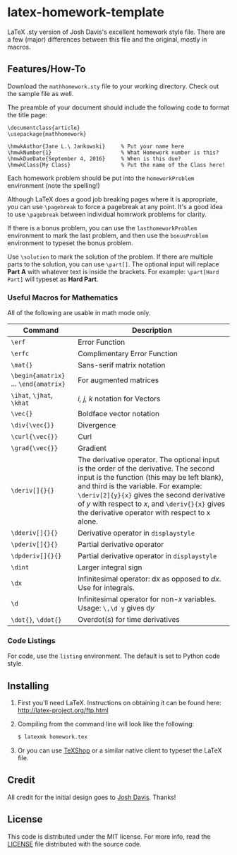 latex-homework-template
=======================

LaTeX .sty version of Josh Davis's excellent homework style file. There are a few (major) differences between this file and the original, mostly in macros.  

## Features/How-To
Download the `mathhomework.sty` file to your working directory. Check out the sample file as well. 

The preamble of your document should include the following code to format the title page: 

```
\documentclass{article}
\usepackage{mathhomework}

\hmwkAuthor{Jane L.\ Jankowski}     % Put your name here
\hmwkNumber{1}                      % What Homework number is this? 
\hmwkDueDate{September 4, 2016}     % When is this due?
\hmwkClass{My Class}                % Put the name of the Class here!
```

Each homework problem should be put into the `homeworkProblem` environment (note the spelling!)

Although LaTeX does a good job breaking pages where it is appropriate, you can use `\pagebreak` to force a pagebreak at any point. It's a good idea to use `\pagebreak` between individual homrwork problems for clarity. 

If there is a bonus problem, you can use the `lasthomeworkProblem` environment to mark the last problem, and then use the `bonusProblem` environment to typeset the bonus problem. 

Use `\solution` to mark the solution of the problem. If there are multiple parts to the solution, you can use `\part[]`. The optional input will replace **Part A** with whatever text is inside the brackets. For example: `\part[Hard Part]` will typeset as **Hard Part**. 

### Useful Macros for Mathematics
All of the following are usable in math mode only. 

|Command|Description|
|----|----|
|`\erf`| Error Function|
|`\erfc`| Complimentary Error Function|
|`\mat{}`| Sans-serif matrix notation|
|`\begin{amatrix}` ... `\end{amatrix}`| For augmented matrices| 
|`\ihat`, `\jhat`, `\khat`| _i, j, k_ notation for Vectors|
|`\vec{}`| Boldface vector notation|
|`\div{\vec{}}`| Divergence|
|`\curl{\vec{}}`| Curl|
|`\grad{\vec{}}`| Gradient|
|`\deriv[]{}{}`| The derivative operator. The optional input is the order of the derivative. The second input is the function (this may be left blank), and third is the variable. For example: `\deriv[2]{y}{x}` gives the second derivative of _y_ with respect to _x_, and `\deriv{}{x}` gives the derivative operator with respect to x alone. |
|`\dderiv[]{}{}`| Derivative operator in `displaystyle`|
|`\pderiv[]{}{}`| Partial derivative operator|
|`\dpderiv[]{}{}`| Partial derivative operator in `displaystyle`|
|`\dint`|Larger integral sign|
|`\dx`|Infinitesimal operator: d<em>x</em> as opposed to _dx_. Use for integrals.| 
|`\d`| Infinitesimal operator for non-_x_ variables. Usage: `\,\d y` gives d<em>y</em>|
|`\dot{}`, `\ddot{}` | Overdot(s) for time derivatives|

### Code Listings

For code, use the `listing` environment. The default is set to Python code style. 

## Installing

1. First you'll need LaTeX. Instructions on obtaining it can be found here:
   http://latex-project.org/ftp.html
2. Compiling from the command line will look like the following:

   ```bash
   $ latexmk homework.tex
   ```
3. Or you can use [TeXShop][texshop] or a similar native client to typeset the
   LaTeX file.

## Credit

All credit for the initial design goes to [Josh Davis][josh]. Thanks!

## License

This code is distributed under the MIT license. For more info, read the
[LICENSE](/LICENSE) file distributed with the source code.

[texshop]: http://pages.uoregon.edu/koch/texshop/
[josh]: https://github.com/jdavis
